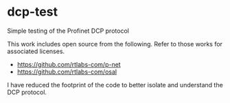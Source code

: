 # dcp-test
Simple testing of the Profinet DCP protocol

This work includes open source from the following.
Refer to those works for associated licenses.

- https://github.com/rtlabs-com/p-net
- https://github.com/rtlabs-com/osal

I have reduced the footprint of the code to better isolate and understand the DCP protocol.
